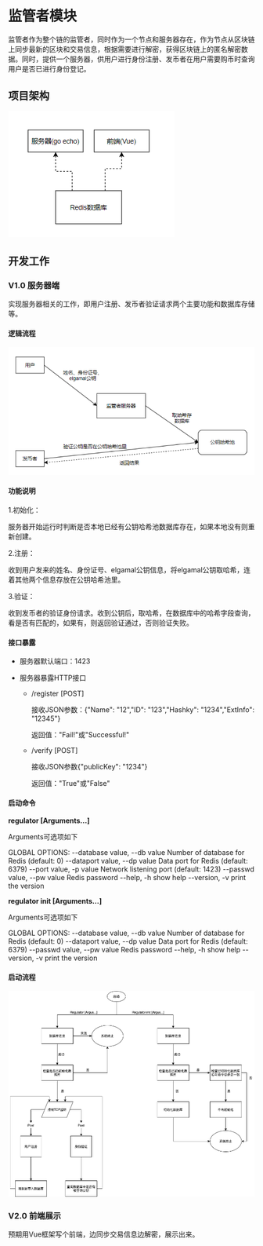 # 监管者模块

监管者作为整个链的监管者，同时作为一个节点和服务器存在，作为节点从区块链上同步最新的区块和交易信息，根据需要进行解密，获得区块链上的匿名解密数据。同时，提供一个服务器，供用户进行身份注册、发币者在用户需要购币时查询用户是否已进行身份登记。

## 项目架构

![项目架构](./img/项目架构.png)

## 开发工作

### V1.0 服务器端

实现服务器相关的工作，即用户注册、发币者验证请求两个主要功能和数据库存储等。

#### 逻辑流程

![逻辑流程](./img/逻辑流程.png)

#### 功能说明

1.初始化：

​	服务器开始运行时判断是否本地已经有公钥哈希池数据库存在，如果本地没有则重新创建。

2.注册：

​	收到用户发来的姓名、身份证号、elgamal公钥信息，将elgamal公钥取哈希，连着其他两个信息存放在公钥哈希池里。

3.验证：

​	收到发币者的验证身份请求。收到公钥后，取哈希，在数据库中的哈希字段查询，看是否有匹配的，如果有，则返回验证通过，否则验证失败。

#### 接口暴露

+ 服务器默认端口：1423

+ 服务器暴露HTTP接口

  + /register [POST]

    接收JSON参数：{"Name": "12","ID": "123","Hashky": "1234","ExtInfo": "12345"}

    返回值："Fail!"或"Successful!"

  + /verify [POST]

    接收JSON参数{"publicKey": "1234"}

    返回值："True"或"False"

#### 启动命令

**regulator [Arguments...]**

Arguments可选项如下

GLOBAL OPTIONS:
   --database value, --db value  Number of database for Redis (default: 0)
   --dataport value, --dp value  Data port for Redis (default: 6379)
   --port value, -p value        Network listening port (default: 1423)
   --passwd value, --pw value    Redis password
   --help, -h                    show help
   --version, -v                 print the version

**regulator init [Arguments...]**

Arguments可选项如下

GLOBAL OPTIONS:
   --database value, --db value  Number of database for Redis (default: 0)
   --dataport value, --dp value  Data port for Redis (default: 6379)
   --passwd value, --pw value    Redis password
   --help, -h                    show help
   --version, -v                 print the version

#### 启动流程

![启动流程图](./img/启动流程图.png)

### V2.0 前端展示

预期用Vue框架写个前端，边同步交易信息边解密，展示出来。